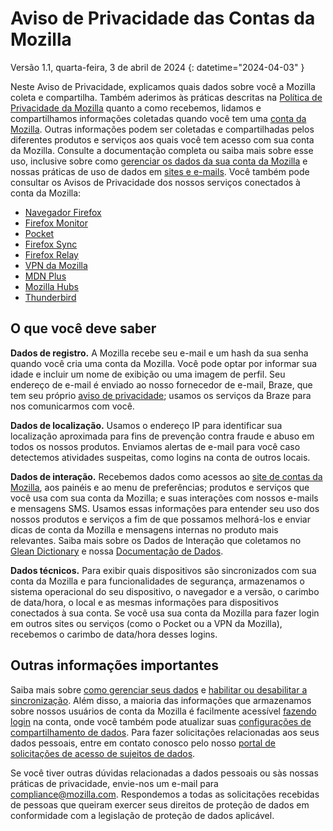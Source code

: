 # Aviso de Privacidade das Contas da Mozilla

Versão 1.1, quarta-feira, 3 de abril de 2024
{: datetime="2024-04-03" }

Neste Aviso de Privacidade, explicamos quais dados sobre você a Mozilla coleta e compartilha. Também aderimos às práticas descritas na [Política de Privacidade da Mozilla](https://www.mozilla.org/privacy/) quanto a como recebemos, lidamos e compartilhamos informações coletadas quando você tem uma [conta da Mozilla](https://accounts.firefox.com/). Outras informações podem ser coletadas e compartilhadas pelos diferentes produtos e serviços aos quais você tem acesso com sua conta da Mozilla. Consulte a documentação completa ou saiba mais sobre esse uso, inclusive sobre como [gerenciar os dados da sua conta da Mozilla](https://support.mozilla.org/kb/firefox-accounts-managing-account-data) e nossas práticas de uso de dados em [sites e e-mails](https://www.mozilla.org/privacy/websites/). Você também pode consultar os Avisos de Privacidade dos nossos serviços conectados à conta da Mozilla:

- [Navegador Firefox](https://www.mozilla.org/privacy/firefox/)
- [Firefox Monitor](https://www.mozilla.org/privacy/firefox-monitor)
- [Pocket](https://getpocket.com/privacy/)
- [Firefox Sync](https://www.mozilla.org/privacy/firefox/#sync)
- [Firefox Relay](https://www.mozilla.org/privacy/firefox-relay/)
- [VPN da Mozilla](https://www.mozilla.org/privacy/mozilla-vpn/)
- [MDN Plus](https://www.mozilla.org/privacy/mdn-plus/)
- [Mozilla Hubs](https://www.mozilla.org/privacy/hubs/)
- [Thunderbird](https://www.mozilla.org/privacy/thunderbird/)

## O que você deve saber

__Dados de registro.__ A Mozilla recebe seu e-mail e um hash da sua senha quando você cria uma conta da Mozilla. Você pode optar por informar sua idade e incluir um nome de exibição ou uma imagem de perfil. Seu endereço de e-mail é enviado ao nosso fornecedor de e-mail, Braze, que tem seu próprio [aviso de privacidade](https://www.braze.com/company/legal/privacy); usamos os serviços da Braze para nos comunicarmos com você.

__Dados de localização.__ Usamos o endereço IP para identificar sua localização aproximada para fins de prevenção contra fraude e abuso em todos os nossos produtos. Enviamos alertas de e-mail para você caso detectemos atividades suspeitas, como logins na conta de outros locais. 

__Dados de interação.__ Recebemos dados como acessos ao [site de contas da Mozilla](https://accounts.firefox.com/), aos painéis e ao menu de preferências; produtos e serviços que você usa com sua conta da Mozilla; e suas interações com nossos e-mails e mensagens SMS. Usamos essas informações para entender seu uso dos nossos produtos e serviços a fim de que possamos melhorá-los e enviar dicas de conta da Mozilla e mensagens internas no produto mais relevantes. Saiba mais sobre os Dados de Interação que coletamos no [Glean Dictionary](https://dictionary.telemetry.mozilla.org/apps/accounts_frontend) e nossa [Documentação de Dados](https://docs.telemetry.mozilla.org/datasets/fxa).

__Dados técnicos.__ Para exibir quais dispositivos são sincronizados com sua conta da Mozilla e para funcionalidades de segurança, armazenamos o sistema operacional do seu dispositivo, o navegador e a versão, o carimbo de data/hora, o local e as mesmas informações para dispositivos conectados à sua conta. Se você usa sua conta da Mozilla para fazer login em outros sites ou serviços (como o Pocket ou a VPN da Mozilla), recebemos o carimbo de data/hora desses logins.

## Outras informações importantes

Saiba mais sobre [como gerenciar seus dados](https://support.mozilla.org/kb/firefox-accounts-managing-account-data) e [habilitar ou desabilitar a sincronização](https://support.mozilla.org/kb/how-do-i-set-sync-my-computer). Além disso, a maioria das informações que armazenamos sobre nossos usuários de conta da Mozilla é facilmente acessível [fazendo login](https://accounts.firefox.com/signin) na conta, onde você também pode atualizar suas [configurações de compartilhamento de dados](https://accounts.firefox.com/settings/). Para fazer solicitações relacionadas aos seus dados pessoais, entre em contato conosco pelo nosso [portal de solicitações de acesso de sujeitos de dados](https://privacyportal.onetrust.com/webform/1350748f-7139-405c-8188-22740b3b5587/4ba08202-2ede-4934-a89e-f0b0870f95f0).

Se você tiver outras dúvidas relacionadas a dados pessoais ou sàs nossas práticas de privacidade, envie-nos um e-mail para compliance@mozilla.com. Respondemos a todas as solicitações recebidas de pessoas que queiram exercer seus direitos de proteção de dados em conformidade com a legislação de proteção de dados aplicável.
